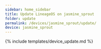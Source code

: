 ```yaml
---
sidebar: home_sidebar
title: Update LineageOS on jasmine_sprout
folder: update
permalink: /devices/jasmine_sprout/update/
device: jasmine_sprout
---
```

{% include templates/device_update.md %}

